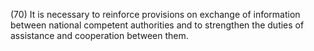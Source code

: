 (70) It is necessary to reinforce provisions on exchange of information between national competent authorities and to strengthen the duties of assistance and cooperation between them.
